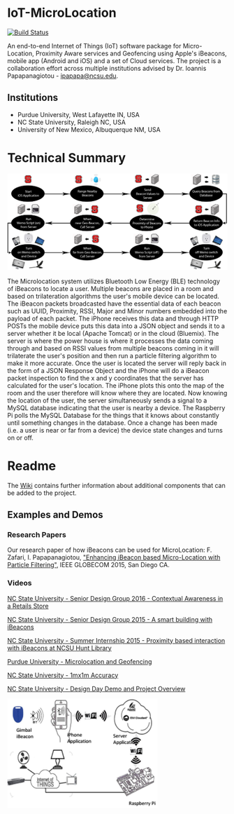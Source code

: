 # IoT-MicroLocation

[![Build Status](https://travis-ci.org/ipapapa/IoT-MicroLocation.svg)](https://travis-ci.org/ipapapa/IoT-MicroLocation)


An end-to-end Internet of Things (IoT) software package for Micro-Location, Proximity Aware services and Geofencing using Apple's iBeacons, mobile app (Android and iOS) and a set of Cloud services. The project is a collaboration effort across multiple institutions advised by Dr. Ioannis Papapanagiotou - ipapapa@ncsu.edu.

## Institutions
* Purdue University, West Lafayette IN, USA
* NC State University, Raleigh NC, USA
* University of New Mexico, Albuquerque NM, USA

# Technical Summary

![IoT-MicroLocation Flow](https://github.com/idarwish1/images/blob/master/projectflowchart.png)

The Microlocation system utilizes Bluetooth Low Energy (BLE) technology of iBeacons to locate a user. Multiple beacons are placed in a room and based on trilateration algorithms the user's mobile device can be located. The iBeacon packets broadcasted have the essential data of each beacon such as UUID, Proximity, RSSI, Major and Minor numbers embedded into the payload of each packet. The iPhone receives this data and through HTTP POSTs the mobile device puts this data into a JSON object and sends it to a server whether it be local (Apache Tomcat) or in the cloud (Bluemix). The server is where the power house is where it processes the data coming through and based on RSSI values from multiple beacons coming in it will trilaterate the user's position and then run a particle filtering algorithm to make it more accurate. Once the user is located the server will reply back in the form of a JSON Response Object and the iPhone will do a iBeacon packet inspection to find the x and y coordinates that the server has calculated for the user's location. The iPhone plots this onto the map of the room and the user therefore will know where they are located. Now knowing the location of the user, the server simultaneously sends a signal to a MySQL database indicating that the user is nearby a device. The Raspberry Pi polls the MySQL Database for the things that it knows about constantly until something changes in the database. Once a change has been made (i.e. a user is near or far from a device) the device state changes and turns on or off.

# Readme

The [Wiki](https://github.com/ipapapa/IoT-MicroLocation/wiki) contains further information about additional components that can be added to the project.

## Examples and Demos

### Research Papers

Our research paper of how iBeacons can be used for MicroLocation: F. Zafari, I. Papapanagiotou, ["Enhancing iBeacon based Micro-Location with Particle Filtering"](http://people.engr.ncsu.edu/ipapapa/Files/globecom2015.pdf), IEEE GLOBECOM 2015, San Diego CA.


### Videos
[NC State University - Senior Design Group 2016 - Contextual Awareness in a Retails Store](https://www.youtube.com/watch?v=8U9wsc6tMWU)

[NC State University - Senior Design Group 2015 - A smart building with iBeacons](https://www.youtube.com/watch?v=rZIDv4PnV2U)

[NC State University - Summer Internship 2015 - Proximity based interaction with iBeacons at NCSU Hunt Library](http://www.youtube.com/watch?v=AwckTkpN4-Y)
 
[Purdue University - Microlocation and Geofencing](http://www.youtube.com/watch?v=QCtc7z6PC70)

[NC State University - 1mx1m Accuracy](https://www.youtube.com/watch?v=uQul5LDdpLc)

[NC State University - Design Day Demo and Project Overview](https://www.youtube.com/watch?v=3bmHBxyk1qc)


<img src="images/Architecture.png" alt="alt text" width="" height="250">
